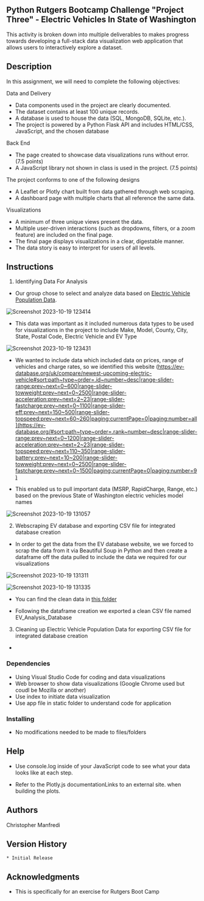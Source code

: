 ## Python Rutgers Bootcamp Challenge "Project Three"  - Electric Vehicles In State of Washington

This activity is broken down into multiple deliverables to makes progress towards developing a full-stack data visualization web application that allows users to interactively explore a dataset.

## Description

In this assignment, we will need to complete the following objectives: 

Data and Delivery 

* Data components used in the project are clearly documented. 
* The dataset contains at least 100 unique records. 
* A database is used to house the data (SQL, MongoDB, SQLite, etc.). 
* The project is powered by a Python Flask API and includes HTML/CSS, JavaScript, and the chosen database
  
Back End 

* The page created to showcase data visualizations runs without error. (7.5 points)
* A JavaScript library not shown in class is used in the project. (7.5 points)

The project conforms to one of the following designs

* A Leaflet or Plotly chart built from data gathered through web scraping.
* A dashboard page with multiple charts that all reference the same data.
  
Visualizations 

* A minimum of three unique views present the data. 
* Multiple user-driven interactions (such as dropdowns, filters, or a zoom feature) are included on the final page. 
* The final page displays visualizations in a clear, digestable manner. 
* The data story is easy to interpret for users of all levels.
  
## Instructions

1. Identifying Data For Analysis

* Our group chose to select and analyze data based on  [Electric Vehicle Population Data](https://data.wa.gov/Transportation/Electric-Vehicle-Population-Data/f6w7-q2d2).

![Screenshot 2023-10-19 123414](https://github.com/Connextstrategy/Electric-Vehicles-In-Washington-State/assets/18508699/85ac7034-ca05-4c0e-b3b7-2077f3790f5a)

* This data was important as it included numerous data types to be used for visualizations in the project to include Make, Model, County, City, State, Postal Code, Electric Vehicle and EV Type

![Screenshot 2023-10-19 123431](https://github.com/Connextstrategy/Electric-Vehicles-In-Washington-State/assets/18508699/065bfd2e-dbe4-4ede-9714-98fa7e8ebbd5)

* We wanted to include data which included data on prices, range of vehicles and charge rates, so we identified this website (https://ev-database.org/uk/compare/newest-upcoming-electric-vehicle#sort:path~type~order=.id~number~desc|range-slider-range:prev~next=0~600|range-slider-towweight:prev~next=0~2500|range-slider-acceleration:prev~next=2~23|range-slider-fastcharge:prev~next=0~1100|range-slider-eff:prev~next=150~500|range-slider-topspeed:prev~next=60~260|paging:currentPage=0|paging:number=all](https://ev-database.org/#sort:path~type~order=.rank~number~desc|range-slider-range:prev~next=0~1200|range-slider-acceleration:prev~next=2~23|range-slider-topspeed:prev~next=110~350|range-slider-battery:prev~next=10~200|range-slider-towweight:prev~next=0~2500|range-slider-fastcharge:prev~next=0~1500|paging:currentPage=0|paging:number=9)

* This enabled us to pull important data (MSRP, RapidCharge, Range, etc.) based on the previous State of Washington electric vehicles model names

![Screenshot 2023-10-19 131057](https://github.com/Connextstrategy/Electric-Vehicles-In-Washington-State/assets/18508699/6b216ab6-7fb5-427f-a708-a64aff0ad184)

2. Webscraping EV database and exporting CSV file for integrated database creation

* In order to get the data from the EV database website, we we forced to scrap the data from it via Beautiful Soup in Python and then create a dataframe off the data pulled to include the data we required for our visualizations

![Screenshot 2023-10-19 131311](https://github.com/Connextstrategy/Electric-Vehicles-In-Washington-State/assets/18508699/5fb9a08c-af9e-4228-9beb-a6b92c03e307)

![Screenshot 2023-10-19 131335](https://github.com/Connextstrategy/Electric-Vehicles-In-Washington-State/assets/18508699/052b1b48-3723-4f9b-9fb8-6b6e37d1c597)

* You can find the clean data in [this folder](https://github.com/Connextstrategy/Electric-Vehicles-In-Washington-State/tree/main/cleaned_csv_files)

* Following the dataframe creation we exported a clean CSV file named EV_Analysis_Database
  
3. Cleaning up Electric Vehicle Population Data for exporting CSV file for integrated database creation

* 


### Dependencies

* Using Visual Studio Code for coding and data visualizations
* Web browser to show data visualizations (Google Chrome used but coudl be Mozilla or another)
* Use index to initiate data visualization
* Use app file in static folder to understand code for application

### Installing

* No modifications needed to be made to files/folders

## Help

* Use console.log inside of your JavaScript code to see what your data looks like at each step.

* Refer to the Plotly.js documentationLinks to an external site. when building the plots.

## Authors

Christopher Manfredi

## Version History

    * Initial Release

## Acknowledgments

* This is specifically for an exercise for Rutgers Boot Camp 
